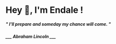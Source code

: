 <h1 title="head"> Hey 👋, I'm Endale !</h1>

**<h5><i>" I'll prepare and someday my chance will come. "</i></h5>**

*<b>___ Abraham Lincoln ___</b>*
